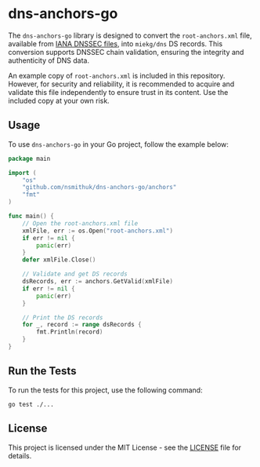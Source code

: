 # dns-anchors-go

The `dns-anchors-go` library is designed to convert the `root-anchors.xml` file, available from [IANA DNSSEC files](https://www.iana.org/dnssec/files), into `miekg/dns` DS records. This conversion supports DNSSEC chain validation, ensuring the integrity and authenticity of DNS data.

An example copy of `root-anchors.xml` is included in this repository. However, for security and reliability, it is recommended to acquire and validate this file independently to ensure trust in its content. Use the included copy at your own risk.

## Usage

To use `dns-anchors-go` in your Go project, follow the example below:
```go
package main

import (
	"os"
	"github.com/nsmithuk/dns-anchors-go/anchors"
	"fmt"
)

func main() {
	// Open the root-anchors.xml file
	xmlFile, err := os.Open("root-anchors.xml")
	if err != nil {
		panic(err)
	}
	defer xmlFile.Close()

	// Validate and get DS records
	dsRecords, err := anchors.GetValid(xmlFile)
	if err != nil {
		panic(err)
	}

	// Print the DS records
	for _, record := range dsRecords {
		fmt.Println(record)
	}
}
```

## Run the Tests

To run the tests for this project, use the following command:
```shell
go test ./...
```

## License

This project is licensed under the MIT License - see the [LICENSE](LICENSE) file for details.
